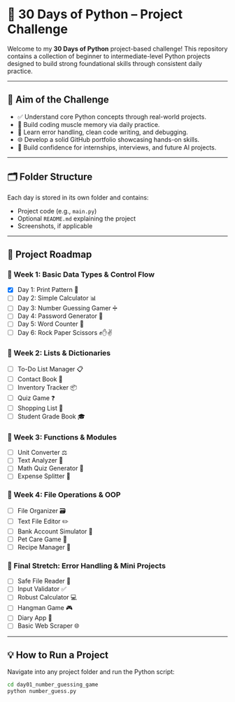 # 🚀 30 Days of Python – Project Challenge

Welcome to my **30 Days of Python** project-based challenge! This repository contains a collection of beginner to intermediate-level Python projects designed to build strong foundational skills through consistent daily practice.

---

## 🎯 Aim of the Challenge

- ✅ Understand core Python concepts through real-world projects.
- 🔁 Build coding muscle memory via daily practice.
- 🧠 Learn error handling, clean code writing, and debugging.
- 🌐 Develop a solid GitHub portfolio showcasing hands-on skills.
- 💼 Build confidence for internships, interviews, and future AI projects.

---

## 🗂️ Folder Structure

Each day is stored in its own folder and contains:
- Project code (e.g., `main.py`)
- Optional `README.md` explaining the project
- Screenshots, if applicable

---

## 📅 Project Roadmap

### 🔹 Week 1: Basic Data Types & Control Flow
- [x] Day 1: Print Pattern 🎲
- [ ] Day 2: Simple Calculator 📊
- [ ] Day 3: Number Guessing Gamer ➗
- [ ] Day 4: Password Generator 🔐
- [ ] Day 5: Word Counter 📄
- [ ] Day 6: Rock Paper Scissors ✊✋✌️

### 🔹 Week 2: Lists & Dictionaries
- [ ] To-Do List Manager 📋
- [ ] Contact Book 📇
- [ ] Inventory Tracker 📦
- [ ] Quiz Game ❓
- [ ] Shopping List 🛒
- [ ] Student Grade Book 🎓

### 🔹 Week 3: Functions & Modules
- [ ] Unit Converter ⚖️
- [ ] Text Analyzer 📝
- [ ] Math Quiz Generator 🧮
- [ ] Expense Splitter 💸

### 🔹 Week 4: File Operations & OOP
- [ ] File Organizer 🗃️
- [ ] Text File Editor ✏️
- [ ] Bank Account Simulator 🏦
- [ ] Pet Care Game 🐶
- [ ] Recipe Manager 🍲

### 🔹 Final Stretch: Error Handling & Mini Projects
- [ ] Safe File Reader 📂
- [ ] Input Validator ✅
- [ ] Robust Calculator 💻
- [ ] Hangman Game 🎮
- [ ] Diary App 📔
- [ ] Basic Web Scraper 🌐

---

## 💡 How to Run a Project

Navigate into any project folder and run the Python script:

```bash
cd day01_number_guessing_game
python number_guess.py

